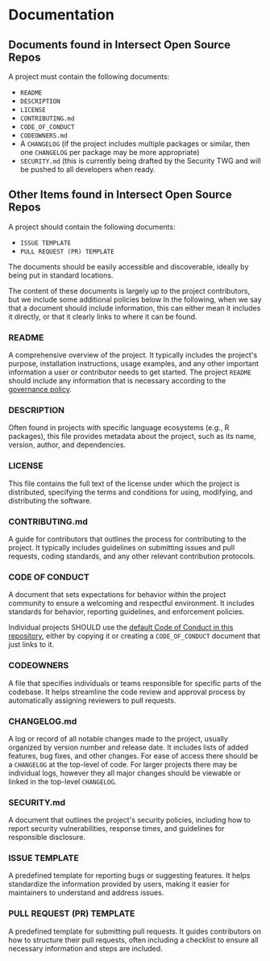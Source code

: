 # Documentation

## Documents found in Intersect Open Source Repos

A project must contain the following documents:

* `README`
* `DESCRIPTION`
* `LICENSE`
* `CONTRIBUTING.md`
* `CODE_OF_CONDUCT`
* `CODEOWNERS.md`
* A `CHANGELOG` (if the project includes multiple packages or similar, then one `CHANGELOG` per package may be more appropriate)
* `SECURITY.md` (this is currently being drafted by the Security TWG and will be pushed to all developers when ready.

## Other Items found in Intersect Open Source Repos

A project should contain the following documents:

* `ISSUE TEMPLATE`
* `PULL REQUEST (PR) TEMPLATE`

The documents should be easily accessible and discoverable, ideally by being put in standard locations.

The content of these documents is largely up to the project contributors, but we include some additional policies below In the following, when we say that a document should include information, this can either mean it includes it directly, or that it clearly links to where it can be found.

### README

A comprehensive overview of the project. It typically includes the project's purpose, installation instructions, usage examples, and any other important information a user or contributor needs to get started. The project `README` should include any information that is necessary according to the [governance policy](governance.md).

### DESCRIPTION

Often found in projects with specific language ecosystems (e.g., R packages), this file provides metadata about the project, such as its name, version, author, and dependencies.

### LICENSE

This file contains the full text of the license under which the project is distributed, specifying the terms and conditions for using, modifying, and distributing the software.

### CONTRIBUTING.md

A guide for contributors that outlines the process for contributing to the project. It typically includes guidelines on submitting issues and pull requests, coding standards, and any other relevant contribution protocols.

### CODE OF CONDUCT

A document that sets expectations for behavior within the project community to ensure a welcoming and respectful environment. It includes standards for behavior, reporting guidelines, and enforcement policies.

Individual projects SHOULD use the [default Code of Conduct in this repository](https://github.com/IntersectMBO/OSC-documentation/commit/224dd0eb4edfc9a44a4a618ceeb22cadc885655c), either by copying it or creating a `CODE_OF_CONDUCT` document that just links to it.

### CODEOWNERS

A file that specifies individuals or teams responsible for specific parts of the codebase. It helps streamline the code review and approval process by automatically assigning reviewers to pull requests.

### CHANGELOG.md

A log or record of all notable changes made to the project, usually organized by version number and release date. It includes lists of added features, bug fixes, and other changes. For ease of access there should be a `CHANGELOG` at the top-level of code. For larger projects there may be individual logs, however they all major changes should be viewable or linked in the top-level `CHANGELOG`.&#x20;

### SECURITY.md

A document that outlines the project's security policies, including how to report security vulnerabilities, response times, and guidelines for responsible disclosure.

### ISSUE TEMPLATE

A predefined template for reporting bugs or suggesting features. It helps standardize the information provided by users, making it easier for maintainers to understand and address issues.

### PULL REQUEST (PR) TEMPLATE

A predefined template for submitting pull requests. It guides contributors on how to structure their pull requests, often including a checklist to ensure all necessary information and steps are included.

